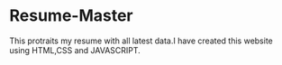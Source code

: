# Resume-Master
This protraits my resume with all latest data.I have created this website using HTML,CSS and JAVASCRIPT.
